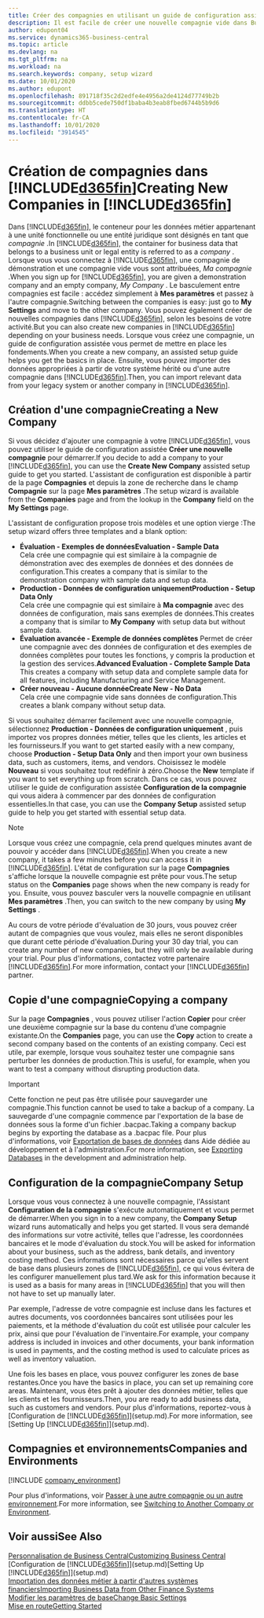 ```yaml
---
title: Créer des compagnies en utilisant un guide de configuration assistée | Microsoft Docs
description: Il est facile de créer une nouvelle compagnie vide dans Business Central. Un guide de configuration assistée vous aide à l'aide de procédures, et vous pouvez importer les données métier existantes.
author: edupont04
ms.service: dynamics365-business-central
ms.topic: article
ms.devlang: na
ms.tgt_pltfrm: na
ms.workload: na
ms.search.keywords: company, setup wizard
ms.date: 10/01/2020
ms.author: edupont
ms.openlocfilehash: 891718f35c2d2edfe4e4956a2de4124d77749b2b
ms.sourcegitcommit: ddbb5cede750df1baba4b3eab8fbed6744b5b9d6
ms.translationtype: HT
ms.contentlocale: fr-CA
ms.lasthandoff: 10/01/2020
ms.locfileid: "3914545"
---
```

# <a name="creating-new-companies-in-d365fin"></a><span data-ttu-id="59287-104">Création de compagnies dans [!INCLUDE[d365fin](includes/d365fin_md.md)]</span><span class="sxs-lookup"><span data-stu-id="59287-104">Creating New Companies in [!INCLUDE[d365fin](includes/d365fin_md.md)]</span></span>

<span data-ttu-id="59287-105">Dans [!INCLUDE[d365fin](includes/d365fin_md.md)], le conteneur pour les données métier appartenant à une unité fonctionnelle ou une entité juridique sont désignés en tant que *compagnie* .</span><span class="sxs-lookup"><span data-stu-id="59287-105">In [!INCLUDE[d365fin](includes/d365fin_md.md)], the container for business data that belongs to a business unit or legal entity is referred to as a *company* .</span></span> <span data-ttu-id="59287-106">Lorsque vous vous connectez à [!INCLUDE[d365fin](includes/d365fin_md.md)], une compagnie de démonstration et une compagnie vide vous sont attribuées, *Ma compagnie* .</span><span class="sxs-lookup"><span data-stu-id="59287-106">When you sign up for [!INCLUDE[d365fin](includes/d365fin_md.md)], you are given a demonstration company and an empty company, *My Company* .</span></span> <span data-ttu-id="59287-107">Le basculement entre compagnies est facile : accédez simplement à **Mes paramètres** et passez à l'autre compagnie.</span><span class="sxs-lookup"><span data-stu-id="59287-107">Switching between the companies is easy: just go to **My Settings** and move to the other company.</span></span> <span data-ttu-id="59287-108">Vous pouvez également créer de nouvelles compagnies dans [!INCLUDE[d365fin](includes/d365fin_md.md)], selon les besoins de votre activité.</span><span class="sxs-lookup"><span data-stu-id="59287-108">But you can also create new companies in [!INCLUDE[d365fin](includes/d365fin_md.md)] depending on your business needs.</span></span> <span data-ttu-id="59287-109">Lorsque vous créez une compagnie, un guide de configuration assistée vous permet de mettre en place les fondements.</span><span class="sxs-lookup"><span data-stu-id="59287-109">When you create a new company, an assisted setup guide helps you get the basics in place.</span></span> <span data-ttu-id="59287-110">Ensuite, vous pouvez importer des données appropriées à partir de votre système hérité ou d'une autre compagnie dans [!INCLUDE[d365fin](includes/d365fin_md.md)].</span><span class="sxs-lookup"><span data-stu-id="59287-110">Then, you can import relevant data from your legacy system or another company in [!INCLUDE[d365fin](includes/d365fin_md.md)].</span></span>  

## <a name="creating-a-new-company"></a><span data-ttu-id="59287-111">Création d'une compagnie</span><span class="sxs-lookup"><span data-stu-id="59287-111">Creating a New Company</span></span>

<span data-ttu-id="59287-112">Si vous décidez d'ajouter une compagnie à votre [!INCLUDE[d365fin](includes/d365fin_md.md)], vous pouvez utiliser le guide de configuration assistée **Créer une nouvelle compagnie** pour démarrer.</span><span class="sxs-lookup"><span data-stu-id="59287-112">If you decide to add a company to your [!INCLUDE[d365fin](includes/d365fin_md.md)], you can use the **Create New Company** assisted setup guide to get you started.</span></span> <span data-ttu-id="59287-113">L'assistant de configuration est disponible à partir de la page **Compagnies** et depuis la zone de recherche dans le champ **Compagnie** sur la page **Mes paramètres** .</span><span class="sxs-lookup"><span data-stu-id="59287-113">The setup wizard is available from the **Companies** page and from the lookup in the **Company** field on the **My Settings** page.</span></span>  

<span data-ttu-id="59287-114">L'assistant de configuration propose trois modèles et une option vierge :</span><span class="sxs-lookup"><span data-stu-id="59287-114">The setup wizard offers three templates and a blank option:</span></span>

- <span data-ttu-id="59287-115">**Évaluation - Exemples de données**</span><span class="sxs-lookup"><span data-stu-id="59287-115">**Evaluation - Sample Data**</span></span>  
    <span data-ttu-id="59287-116">Cela crée une compagnie qui est similaire à la compagnie de démonstration avec des exemples de données et des données de configuration.</span><span class="sxs-lookup"><span data-stu-id="59287-116">This creates a company that is similar to the demonstration company with sample data and setup data.</span></span>  
- <span data-ttu-id="59287-117">**Production - Données de configuration uniquement**</span><span class="sxs-lookup"><span data-stu-id="59287-117">**Production - Setup Data Only**</span></span>  
    <span data-ttu-id="59287-118">Cela crée une compagnie qui est similaire à **Ma compagnie** avec des données de configuration, mais sans exemples de données.</span><span class="sxs-lookup"><span data-stu-id="59287-118">This creates a company that is similar to **My Company** with setup data but without sample data.</span></span>
- <span data-ttu-id="59287-119">**Évaluation avancée - Exemple de données complètes** Permet de créer une compagnie avec des données de configuration et des exemples de données complètes pour toutes les fonctions, y compris la production et la gestion des services.</span><span class="sxs-lookup"><span data-stu-id="59287-119">**Advanced Evaluation - Complete Sample Data** This creates a company with setup data and complete sample data for all features, including Manufacturing and Service Management.</span></span>
- <span data-ttu-id="59287-120">**Créer nouveau - Aucune donnée**</span><span class="sxs-lookup"><span data-stu-id="59287-120">**Create New - No Data**</span></span>  
    <span data-ttu-id="59287-121">Cela crée une compagnie vide sans données de configuration.</span><span class="sxs-lookup"><span data-stu-id="59287-121">This creates a blank company without setup data.</span></span>  

<span data-ttu-id="59287-122">Si vous souhaitez démarrer facilement avec une nouvelle compagnie, sélectionnez **Production - Données de configuration uniquement** , puis importez vos propres données métier, telles que les clients, les articles et les fournisseurs.</span><span class="sxs-lookup"><span data-stu-id="59287-122">If you want to get started easily with a new company, choose **Production - Setup Data Only** and then import your own business data, such as customers, items, and vendors.</span></span> <span data-ttu-id="59287-123">Choisissez le modèle **Nouveau** si vous souhaitez tout redéfinir à zéro.</span><span class="sxs-lookup"><span data-stu-id="59287-123">Choose the **New** template if you want to set everything up from scratch.</span></span> <span data-ttu-id="59287-124">Dans ce cas, vous pouvez utiliser le guide de configuration assistée **Configuration de la compagnie** qui vous aidera à commencer par des données de configuration essentielles.</span><span class="sxs-lookup"><span data-stu-id="59287-124">In that case, you can use the **Company Setup** assisted setup guide to help you get started with essential setup data.</span></span>  

> [!NOTE]  
> <span data-ttu-id="59287-125">Lorsque vous créez une compagnie, cela prend quelques minutes avant de pouvoir y accéder dans [!INCLUDE[d365fin](includes/d365fin_md.md)].</span><span class="sxs-lookup"><span data-stu-id="59287-125">When you create a new company, it takes a few minutes before you can access it in [!INCLUDE[d365fin](includes/d365fin_md.md)].</span></span> <span data-ttu-id="59287-126">L'état de configuration sur la page **Compagnies** s'affiche lorsque la nouvelle compagnie est prête pour vous.</span><span class="sxs-lookup"><span data-stu-id="59287-126">The setup status on the **Companies** page shows when the new company is ready for you.</span></span> <span data-ttu-id="59287-127">Ensuite, vous pouvez basculer vers la nouvelle compagnie en utilisant **Mes paramètres** .</span><span class="sxs-lookup"><span data-stu-id="59287-127">Then, you can switch to the new company by using **My Settings** .</span></span>  

<span data-ttu-id="59287-128">Au cours de votre période d'évaluation de 30 jours, vous pouvez créer autant de compagnies que vous voulez, mais elles ne seront disponibles que durant cette période d'évaluation.</span><span class="sxs-lookup"><span data-stu-id="59287-128">During your 30 day trial, you can create any number of new companies, but they will only be available during your trial.</span></span> <span data-ttu-id="59287-129">Pour plus d'informations, contactez votre partenaire [!INCLUDE[d365fin](includes/d365fin_md.md)].</span><span class="sxs-lookup"><span data-stu-id="59287-129">For more information, contact your [!INCLUDE[d365fin](includes/d365fin_md.md)] partner.</span></span>  

## <a name="copying-a-company"></a><span data-ttu-id="59287-130">Copie d'une compagnie</span><span class="sxs-lookup"><span data-stu-id="59287-130">Copying a company</span></span>

<span data-ttu-id="59287-131">Sur la page **Compagnies** , vous pouvez utiliser l'action **Copier** pour créer une deuxième compagnie sur la base du contenu d’une compagnie existante.</span><span class="sxs-lookup"><span data-stu-id="59287-131">On the **Companies** page, you can use the **Copy** action to create a second company based on the contents of an existing company.</span></span> <span data-ttu-id="59287-132">Ceci est utile, par exemple, lorsque vous souhaitez tester une compagnie sans perturber les données de production.</span><span class="sxs-lookup"><span data-stu-id="59287-132">This is useful, for example, when you want to test a company without disrupting production data.</span></span>

> [!Important]
> <span data-ttu-id="59287-133">Cette fonction ne peut pas être utilisée pour sauvegarder une compagnie.</span><span class="sxs-lookup"><span data-stu-id="59287-133">This function cannot be used to take a backup of a company.</span></span> <span data-ttu-id="59287-134">La sauvegarde d'une compagnie commence par l'exportation de la base de données sous la forme d'un fichier .bacpac.</span><span class="sxs-lookup"><span data-stu-id="59287-134">Taking a company backup begins by exporting the database as a .bacpac file.</span></span> <span data-ttu-id="59287-135">Pour plus d'informations, voir [Exportation de bases de données](/dynamics365/business-central/dev-itpro/administration/tenant-admin-center-database-export) dans Aide dédiée au développement et à l'administration.</span><span class="sxs-lookup"><span data-stu-id="59287-135">For more information, see [Exporting Databases](/dynamics365/business-central/dev-itpro/administration/tenant-admin-center-database-export) in the development and administration help.</span></span>

## <a name="company-setup"></a><span data-ttu-id="59287-136">Configuration de la compagnie</span><span class="sxs-lookup"><span data-stu-id="59287-136">Company Setup</span></span>

<span data-ttu-id="59287-137">Lorsque vous vous connectez à une nouvelle compagnie, l'Assistant **Configuration de la compagnie** s'exécute automatiquement et vous permet de démarrer.</span><span class="sxs-lookup"><span data-stu-id="59287-137">When you sign in to a new company, the **Company Setup** wizard runs automatically and helps you get started.</span></span> <span data-ttu-id="59287-138">Il vous sera demandé des informations sur votre activité, telles que l'adresse, les coordonnées bancaires et le mode d'évaluation du stock.</span><span class="sxs-lookup"><span data-stu-id="59287-138">You will be asked for information about your business, such as the address, bank details, and inventory costing method.</span></span> <span data-ttu-id="59287-139">Ces informations sont nécessaires parce qu'elles servent de base dans plusieurs zones de [!INCLUDE[d365fin](includes/d365fin_md.md)], ce qui vous évitera de les configurer manuellement plus tard.</span><span class="sxs-lookup"><span data-stu-id="59287-139">We ask for this information because it is used as a basis for many areas in [!INCLUDE[d365fin](includes/d365fin_md.md)] that you will then not have to set up manually later.</span></span>  

<span data-ttu-id="59287-140">Par exemple, l'adresse de votre compagnie est incluse dans les factures et autres documents, vos coordonnées bancaires sont utilisées pour les paiements, et la méthode d'évaluation du coût est utilisée pour calculer les prix, ainsi que pour l'évaluation de l'inventaire.</span><span class="sxs-lookup"><span data-stu-id="59287-140">For example, your company address is included in invoices and other documents, your bank information is used in payments, and the costing method is used to calculate prices as well as inventory valuation.</span></span>  

<span data-ttu-id="59287-141">Une fois les bases en place, vous pouvez configurer les zones de base restantes.</span><span class="sxs-lookup"><span data-stu-id="59287-141">Once you have the basics in place, you can set up remaining core areas.</span></span> <span data-ttu-id="59287-142">Maintenant, vous êtes prêt à ajouter des données métier, telles que les clients et les fournisseurs.</span><span class="sxs-lookup"><span data-stu-id="59287-142">Then, you are ready to add business data, such as customers and vendors.</span></span> <span data-ttu-id="59287-143">Pour plus d'informations, reportez-vous à [Configuration de [!INCLUDE[d365fin](includes/d365fin_md.md)]](setup.md).</span><span class="sxs-lookup"><span data-stu-id="59287-143">For more information, see [Setting Up [!INCLUDE[d365fin](includes/d365fin_md.md)]](setup.md).</span></span>  

## <a name="companies-and-environments"></a><span data-ttu-id="59287-144">Compagnies et environnements</span><span class="sxs-lookup"><span data-stu-id="59287-144">Companies and Environments</span></span>

[!INCLUDE [company_environment](includes/company_environment.md)]

<span data-ttu-id="59287-145">Pour plus d'informations, voir [Passer à une autre compagnie ou un autre environnement](ui-organization-switch.md).</span><span class="sxs-lookup"><span data-stu-id="59287-145">For more information, see [Switching to Another Company or Environment](ui-organization-switch.md).</span></span>  

## <a name="see-also"></a><span data-ttu-id="59287-146">Voir aussi</span><span class="sxs-lookup"><span data-stu-id="59287-146">See Also</span></span>

[<span data-ttu-id="59287-147">Personnalisation de Business Central</span><span class="sxs-lookup"><span data-stu-id="59287-147">Customizing Business Central</span></span>](ui-customizing-overview.md)  
<span data-ttu-id="59287-148">[Configuration de [!INCLUDE[d365fin](includes/d365fin_md.md)]](setup.md)</span><span class="sxs-lookup"><span data-stu-id="59287-148">[Setting Up [!INCLUDE[d365fin](includes/d365fin_md.md)]](setup.md)</span></span>  
[<span data-ttu-id="59287-149">Importation des données métier à partir d'autres systèmes financiers</span><span class="sxs-lookup"><span data-stu-id="59287-149">Importing Business Data from Other Finance Systems</span></span>](across-import-data-configuration-packages.md)  
[<span data-ttu-id="59287-150">Modifier les paramètres de base</span><span class="sxs-lookup"><span data-stu-id="59287-150">Change Basic Settings</span></span>](ui-change-basic-settings.md)  
[<span data-ttu-id="59287-151">Mise en route</span><span class="sxs-lookup"><span data-stu-id="59287-151">Getting Started</span></span>](product-get-started.md)  
